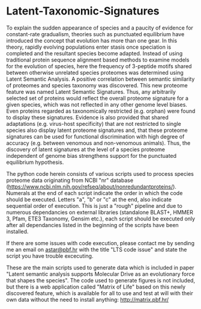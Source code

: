 # Latent-Taxonomic-Signatures
To explain the sudden appearance of species and a paucity of evidence for constant-rate gradualism, theories such as punctuated equilibrium have introduced the concept that evolution has more than one gear. In this theory, rapidly evolving populations enter stasis once speciation is completed and the resultant species become adapted. Instead of using traditional protein sequence alignment based methods to examine models for the evolution of species, here the frequency of 3-peptide motifs shared between otherwise unrelated species proteomes was determined using Latent Semantic Analysis. A positive correlation between semantic similarity of proteomes and species taxonomy was discovered. This new proteome feature was named Latent Semantic Signatures. Thus, any arbitrarily selected set of proteins would reflect the overall proteome signature for a given species, which was not reflected in any other genome level biases. Even proteins regarded as taxonomically restricted (e.g. orphan) were found to display these signatures. Evidence is also provided that shared adaptations (e.g. virus-host specificity) that are not restricted to single species also display latent proteome signatures and, that these proteome signatures can be used for functional discrimination with high degree of accuracy (e.g. between venomous and non-venomous animals). Thus, the discovery of latent signatures at the level of a species proteome independent of genome bias strengthens support for the punctuated equilibrium hypothesis.

The python code herein consists of various scripts used to process species proteome data originating from NCBI "nr" database (https://www.ncbi.nlm.nih.gov/refseq/about/nonredundantproteins/). Numerals at the end of each script indicate the order in which the code should be executed. Letters "a", "b" or "c" at the end, also indicate sequential order of execution. This is just a "rough" pipeline and due to numerous dependancies on external libraries (standalone BLAST+, HMMER 3, Pfam, ETE3 Taxonomy, Gensim etc.), each script should be executed only after all dependancies listed in the beginning of the scripts have been installed.  

If there are some issues with code execution, please contact me by sending me an email on astar@pbf.hr with the title "LTS code issue" and state the script you have trouble excecuting. 

These are the main scripts used to generate data which is included in paper "Latent semantic analysis supports Molecular Drive as an evolutionary force that shapes the species". The code used to generate figures is not included, but there is a web application called "Matrix of Life" based on this newly discovered feature, which is available for all to use and test at will with their own data without the need to install anything: http://matrix.pbf.hr/
